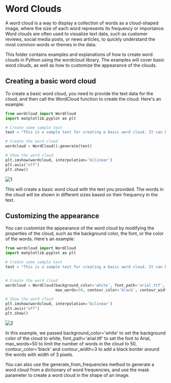 # Word Clouds
A word cloud is a way to display a collection of words as a cloud-shaped image, where the size of each word represents its frequency or importance. Word clouds are often used to visualize text data, such as customer reviews, social media posts, or news articles, to quickly understand the most common words or themes in the data.

This folder contains examples and explanations of how to create word clouds in Python using the wordcloud library. The examples will cover basic word clouds, as well as how to customize the appearance of the clouds.

## Creating a basic word cloud
To create a basic word cloud, you need to provide the text data for the cloud, and then call the WordCloud function to create the cloud. Here's an example:


```Python
from wordcloud import WordCloud
import matplotlib.pyplot as plt

# Create some sample text
text = "This is a sample text for creating a basic word cloud. It can be a customer review, social media post, or news article. The most common words or themes in the data will be shown in the word cloud."

# Create the word cloud
wordcloud = WordCloud().generate(text)

# Show the word cloud
plt.imshow(wordcloud, interpolation='bilinear')
plt.axis("off")
plt.show()

```
![1](https://user-images.githubusercontent.com/63750425/214024870-70423861-4e02-495e-96bd-6903f910e0b5.png)

This will create a basic word cloud with the text you provided. The words in the cloud will be shown in different sizes based on their frequency in the text.

## Customizing the appearance
You can customize the appearance of the word cloud by modifying the properties of the cloud, such as the background color, the font, or the color of the words. Here's an example:

```Python
from wordcloud import WordCloud
import matplotlib.pyplot as plt

# Create some sample text
text = "This is a sample text for creating a basic word cloud. It can be a customer review, social media post, or news article. The most common words or themes in the data will be shown in the word cloud."


# Create the word cloud
wordcloud = WordCloud(background_color='white', font_path='arial.ttf', 
                      max_words=50, contour_color='black', contour_width=3).generate(text)

# Show the word cloud
plt.imshow(wordcloud, interpolation='bilinear')
plt.axis("off")
plt.show()

```
![2](https://user-images.githubusercontent.com/63750425/214024891-0602414e-5a18-4bf4-92f9-bb238a7b5c4f.png)


In this example, we passed background_color='white' to set the background color of the cloud to white, font_path='arial.ttf' to set the font to Arial, max_words=50 to limit the number of words in the cloud to 50, contour_color='black' and contour_width=3 to add a black border around the words with width of 3 pixels.

You can also use the generate_from_frequencies method to generate a word cloud from a dictionary of word frequencies, and use the mask parameter to create a word cloud in the shape of an image.


